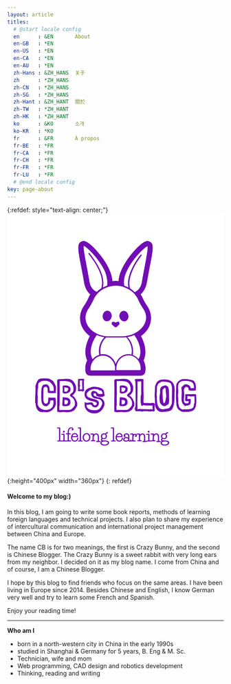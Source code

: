 ```yaml
---
layout: article
titles:
  # @start locale config
  en      : &EN       About
  en-GB   : *EN
  en-US   : *EN
  en-CA   : *EN
  en-AU   : *EN
  zh-Hans : &ZH_HANS  关于
  zh      : *ZH_HANS
  zh-CN   : *ZH_HANS
  zh-SG   : *ZH_HANS
  zh-Hant : &ZH_HANT  關於
  zh-TW   : *ZH_HANT
  zh-HK   : *ZH_HANT
  ko      : &KO       소개
  ko-KR   : *KO
  fr      : &FR       À propos
  fr-BE   : *FR
  fr-CA   : *FR
  fr-CH   : *FR
  fr-FR   : *FR
  fr-LU   : *FR
  # @end locale config
key: page-about
---
```


{:refdef: style="text-align: center;"}
![logo001](.\image\about\logo001.png){:height="400px" width="360px"}
{: refdef}


#### Welcome to my blog:)


In this blog, I am going to write some book reports, methods of learning foreign languages and technical projects. I also plan to share my experience of intercultural communication and international project management between China and Europe. 


The name CB is for two meanings, the first is Crazy Bunny, and the second is Chinese Blogger. The Crazy Bunny is a sweet rabbit with very long ears from my neighbor. I decided on it as my blog name. I come from China and of course, I am a Chinese Blogger.


I hope by this blog to find friends who focus on the same areas. I have been living in Europe since 2014. Besides Chinese and English, I know German very well and try to learn some French and Spanish.


Enjoy your reading time!

------

**Who am I**

- born in a north-western city in China in the early 1990s 
- studied in Shanghai & Germany for 5 years, B. Eng & M. Sc.
- Technician, wife and mom
- Web programming, CAD design and robotics development
- Thinking, reading and writing

